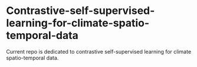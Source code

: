 # Contrastive-self-supervised-learning-for-climate-spatio-temporal-data
Current repo is dedicated to contrastive self-supervised learning for climate spatio-temporal data.
